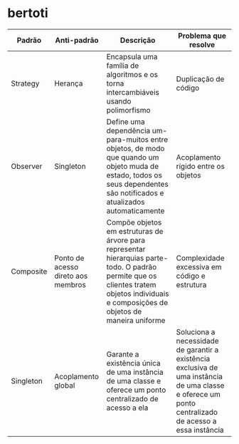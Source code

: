 # bertoti

| Padrão | Anti-padrão | Descrição | Problema que resolve |
| --- | --- | --- | --- |
| Strategy | Herança | Encapsula uma família de algoritmos e os torna intercambiáveis usando polimorfismo | Duplicação de código |
| Observer | Singleton | Define uma dependência um-para-muitos entre objetos, de modo que quando um objeto muda de estado, todos os seus dependentes são notificados e atualizados automaticamente | Acoplamento rígido entre os objetos |
| Composite | Ponto de acesso direto aos membros | Compõe objetos em estruturas de árvore para representar hierarquias parte-todo. O padrão permite que os clientes tratem objetos individuais e composições de objetos de maneira uniforme | Complexidade excessiva em código e estrutura |
| Singleton | Acoplamento global | Garante a existência única de uma instância de uma classe e oferece um ponto centralizado de acesso a ela | Soluciona a necessidade de garantir a existência exclusiva de uma instância de uma classe e oferece um ponto centralizado de acesso a essa instância |

